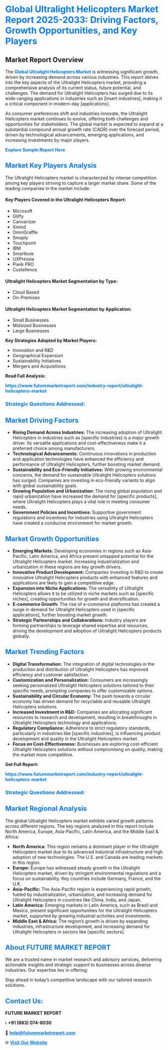<h1 style="color: #007BFF;">Global Ultralight Helicopters Market Report 2025-2033: Driving Factors, Growth Opportunities, and Key Players</h1>

<section id="overview">
<h2>Market Report Overview</h2>
<p>The <a href="https://www.futuremarketreport.com/industry-report/ultralight-helicopters-market" style="color: #007BFF; text-decoration: none;"><strong>Global Ultralight Helicopters Market</strong></a> is witnessing significant growth, driven by increasing demand across various industries. This report delves into the key aspects of the Ultralight Helicopters market, providing a comprehensive analysis of its current status, future potential, and challenges. The demand for Ultralight Helicopters has surged due to its wide-ranging applications in industries such as [insert industries], making it a critical component in modern-day [applications].</p>
<p>As consumer preferences shift and industries innovate, the Ultralight Helicopters market continues to evolve, offering both challenges and opportunities for stakeholders. The global market is expected to expand at a substantial compound annual growth rate (CAGR) over the forecast period, driven by technological advancements, emerging applications, and increasing investments by major players.</p>
</section>

<section id="overview">
<p><a href="https://www.futuremarketreport.com/request-sample/reportId=35582" style="color: #007BFF; text-decoration: none;"><strong>Explore Sample Report Here</strong></a></p>
</section>

<section id="key-players">
<h2 style="color: #007BFF;">Market Key Players Analysis</h2>
<p>The Ultralight Helicopters market is characterized by intense competition among key players striving to capture a larger market share. Some of the leading companies in the market include:</p>
<h4>Key Players Covered in the Ultralight Helicopters Report:</h4>
<ul><li>Microsoft</li><li>Gliffy</li><li>Canvanizer</li><li>Xmind</li><li>OmniGraffle</li><li>Smaply</li><li>Touchpoint</li><li>IBM</li><li>Smartlook</li><li>UXPressia</li><li>Piwik PRO</li><li>Custellence</li></ul>
<h4>Ultralight Helicopters Market Segmentation by Type:</h4>
<ul><li>Cloud Based</li><li>On-Premises</li></ul>

<h4>Ultralight Helicopters Market Segmentation by Application:</h4>
<ul><li>Small Businesses</li><li>Midsized Businesses</li><li>Large Businesses</li></ul>
<p><strong>Key Strategies Adopted by Market Players:</strong></p>
<ul>
<li>Innovation and R&D</li>
<li>Geographical Expansion</li>
<li>Sustainability Initiatives</li>
<li>Mergers and Acquisitions</li>
</ul>
</section>

<section>
<p><strong>Read Full Analysis: </strong></p><a href="https://www.futuremarketreport.com/industry-report/ultralight-helicopters-market" style="color: #007BFF; text-decoration: none;"><strong>https://www.futuremarketreport.com/industry-report/ultralight-helicopters-market</strong></a>
<h3 style="color: #007BFF;">Strategic Questions Addressed:</h3>
</section>

<section id="driving-factors">
<h2 style="color: #007BFF;">Market Driving Factors</h2>
<ul>
<li><strong>Rising Demand Across Industries:</strong> The increasing adoption of Ultralight Helicopters in industries such as [specific industries] is a major growth driver. Its versatile applications and cost-effectiveness make it a preferred choice among manufacturers.</li>
<li><strong>Technological Advancements:</strong> Continuous innovations in production and application technologies have enhanced the efficiency and performance of Ultralight Helicopters, further boosting market demand.</li>
<li><strong>Sustainability and Eco-Friendly Initiatives:</strong> With growing environmental concerns, the demand for sustainable Ultralight Helicopters solutions has surged. Companies are investing in eco-friendly variants to align with global sustainability goals.</li>
<li><strong>Growing Population and Urbanization:</strong> The rising global population and rapid urbanization have increased the demand for [specific products], where Ultralight Helicopters plays a vital role in meeting consumer needs.</li>
<li><strong>Government Policies and Incentives:</strong> Supportive government regulations and incentives for industries using Ultralight Helicopters have created a conducive environment for market growth.</li>
</ul>
</section>

<section id="growth-opportunities">
<h2 style="color: #007BFF;">Market Growth Opportunities</h2>
<ul>
<li><strong>Emerging Markets:</strong> Developing economies in regions such as Asia-Pacific, Latin America, and Africa present untapped potential for the Ultralight Helicopters market. Increasing industrialization and urbanization in these regions are key growth drivers.</li>
<li><strong>Innovative Product Development:</strong> Companies investing in R&D to create innovative Ultralight Helicopters products with enhanced features and applications are likely to gain a competitive edge.</li>
<li><strong>Expansion into Niche Applications:</strong> The versatility of Ultralight Helicopters allows it to be utilized in niche markets such as [specific niches], creating opportunities for growth and diversification.</li>
<li><strong>E-commerce Growth:</strong> The rise of e-commerce platforms has created a surge in demand for Ultralight Helicopters used in [specific applications], further boosting market growth.</li>
<li><strong>Strategic Partnerships and Collaborations:</strong> Industry players are forming partnerships to leverage shared expertise and resources, driving the development and adoption of Ultralight Helicopters products globally.</li>
</ul>
</section>

<section id="trending-factors">
<h2 style="color: #007BFF;">Market Trending Factors</h2>
<ul>
<li><strong>Digital Transformation:</strong> The integration of digital technologies in the production and distribution of Ultralight Helicopters has improved efficiency and customer satisfaction.</li>
<li><strong>Customization and Personalization:</strong> Consumers are increasingly seeking personalized Ultralight Helicopters solutions tailored to their specific needs, prompting companies to offer customizable options.</li>
<li><strong>Sustainability and Circular Economy:</strong> The push towards a circular economy has driven demand for recyclable and reusable Ultralight Helicopters solutions.</li>
<li><strong>Increased Investment in R&D:</strong> Companies are allocating significant resources to research and development, resulting in breakthroughs in Ultralight Helicopters technology and applications.</li>
<li><strong>Regulatory Compliance:</strong> Adherence to strict regulatory standards, particularly in industries like [specific industries], is influencing product development and quality in the Ultralight Helicopters market.</li>
<li><strong>Focus on Cost-Effectiveness:</strong> Businesses are exploring cost-efficient Ultralight Helicopters solutions without compromising on quality, making the market more competitive.</li>
</ul>
</section>

<section>
<p><strong>Get Full Report: </strong></p><a href="https://www.futuremarketreport.com/industry-report/ultralight-helicopters-market" style="color: #007BFF; text-decoration: none;"><strong>https://www.futuremarketreport.com/industry-report/ultralight-helicopters-market</strong></a>
<h3 style="color: #007BFF;">Strategic Questions Addressed:</h3>
</section>


<section id="regional-analysis">
<h2 style="color: #007BFF;">Market Regional Analysis</h2>
<p>The global Ultralight Helicopters market exhibits varied growth patterns across different regions. The key regions analyzed in this report include North America, Europe, Asia-Pacific, Latin America, and the Middle East & Africa:</p>
<ul>
<li><strong>North America:</strong> This region remains a dominant player in the Ultralight Helicopters market due to its advanced industrial infrastructure and high adoption of new technologies. The U.S. and Canada are leading markets in this region.</li>
<li><strong>Europe:</strong> Europe has witnessed steady growth in the Ultralight Helicopters market, driven by stringent environmental regulations and a focus on sustainability. Key countries include Germany, France, and the U.K.</li>
<li><strong>Asia-Pacific:</strong> The Asia-Pacific region is experiencing rapid growth, fueled by industrialization, urbanization, and increasing demand for Ultralight Helicopters in countries like China, India, and Japan.</li>
<li><strong>Latin America:</strong> Emerging markets in Latin America, such as Brazil and Mexico, present significant opportunities for the Ultralight Helicopters market, supported by growing industrial activities and investments.</li>
<li><strong>Middle East & Africa:</strong> The region’s growth is driven by expanding industries, infrastructure development, and increasing demand for Ultralight Helicopters in sectors like [specific sectors].</li>
</ul>
</section>

<footer>
<h2 style="color: #007BFF;">About FUTURE MARKET REPORT</h2>
<p>We are a trusted name in market research and advisory services, delivering actionable insights and strategic support to businesses across diverse industries. Our expertise lies in offering:</p>

<p>Stay ahead in today’s competitive landscape with our tailored research solutions.</p>

<h2 style="color: #007BFF;">Contact Us:</h2>
<p><strong>FUTURE MARKET REPORT</strong></p>
<p>📞 <strong>+91 (883) 074-8030</strong></p>
<p>📧 <strong><a href="mailto:help@futuremarketreport.com" style="color: #007BFF;">help@futuremarketreport.com</a></strong></p>
<p>🌐 <strong><a href="https://www.futuremarketreport.com/" style="color: #007BFF;">Visit Our Website</a></strong></p>
</footer>